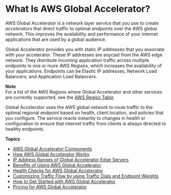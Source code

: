 # What Is AWS Global Accelerator?<a name="what-is-global-accelerator"></a>

AWS Global Accelerator is a network layer service that you use to create *accelerators* that direct traffic to optimal endpoints over the AWS global network\. This improves the availability and performance of your internet applications that are used by a global audience\. 

Global Accelerator provides you with static IP addresses that you associate with your accelerator\. These IP addresses are anycast from the AWS edge network\. They distribute incoming application traffic across multiple endpoints in one or more AWS Regions, which increases the availability of your applications\. Endpoints can be Elastic IP addresses, Network Load Balancers, and Application Load Balancers\.

**Note**  
For a list of the AWS Regions where Global Accelerator and other services are currently supported, see the [AWS Region Table](https://aws.amazon.com/about-aws/global-infrastructure/regional-product-services/)\.

Global Accelerator uses the AWS global network to route traffic to the optimal regional endpoint based on health, client location, and policies that you configure\. The service reacts instantly to changes in health or configuration to ensure that internet traffic from clients is always directed to healthy endpoints\.

**Topics**
+ [AWS Global Accelerator Components](introduction-components.md)
+ [How AWS Global Accelerator Works](introduction-how-it-works.md)
+ [IP Address Ranges of Global Accelerator Edge Servers](introduction-ip-ranges.md)
+ [Benefits of Using AWS Global Accelerator](introduction-benefits-of-migrating.md)
+ [Health Checks for AWS Global Accelerator](about-endpoint-groups-automatic-health-checks.md)
+ [Customizing Traffic Flow by using Traffic Dials and Endpoint Weights](introduction-traffic-dials-weights.md)
+ [How to Get Started with AWS Global Accelerator](introduction-get-started.md)
+ [Pricing for AWS Global Accelerator](introduction-pricing.md)